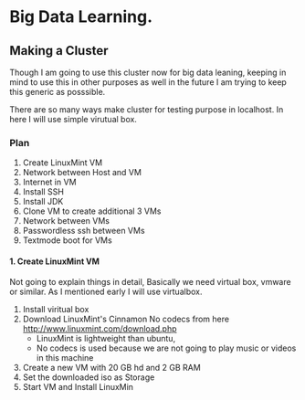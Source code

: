 # Big Data Learning.
## Making a Cluster
Though I am going to use this cluster now for big data leaning, keeping in mind to use this in other purposes as well in the future I am trying to keep this generic as posssible. 

There are so many ways make cluster for testing purpose in localhost. In here I will use simple virutual box.

### Plan
1. Create LinuxMint VM
2. Network between Host and VM
3. Internet in VM
4. Install SSH
5. Install JDK
5. Clone VM to create additional 3 VMs
6. Network between VMs
7. Passwordless ssh between VMs
8. Textmode boot for VMs


#### 1. Create LinuxMint VM
Not going to explain things in detail, Basically we need virtual box, vmware or similar. As I mentioned early I will use virtualbox.

1. Install viritual box
2. Download LinuxMint's Cinnamon No codecs from here http://www.linuxmint.com/download.php
   * LinuxMint is lightweight than ubuntu, 
   * No codecs is used because we are not going to play music or videos in this machine
3. Create a new VM with 20 GB hd and 2 GB RAM
4. Set the downloaded iso as Storage
5. Start VM and Install LinuxMin

